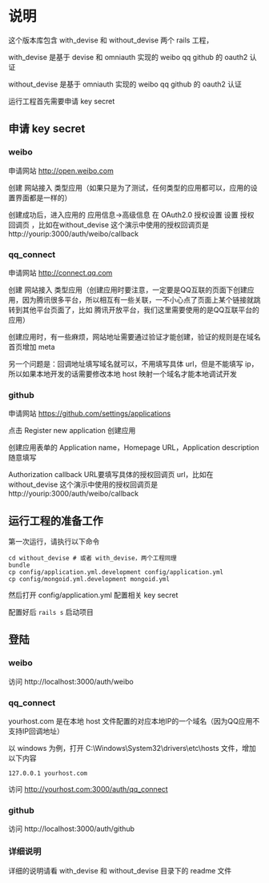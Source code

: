 # 说明
这个版本库包含 with_devise 和 without_devise 两个 rails 工程，

with_devise 是基于 devise 和 omniauth 实现的 weibo qq github 的 oauth2 认证

without_devise 是基于 omniauth 实现的 weibo qq github 的 oauth2 认证

运行工程首先需要申请 key secret

## 申请 key secret

### weibo
申请网站 http://open.weibo.com

创建 网站接入 类型应用（如果只是为了测试，任何类型的应用都可以，应用的设置界面都是一样的）

创建成功后，进入应用的 应用信息->高级信息 在 OAuth2.0 授权设置 设置 授权回调页
，比如在without_devise 这个演示中使用的授权回调页是 http://yourip:3000/auth/weibo/callback

### qq_connect
申请网站 http://connect.qq.com

创建 网站接入 类型应用（创建应用时要注意，一定要是QQ互联的页面下创建应用，因为腾讯很多平台，所以相互有一些关联，一不小心点了页面上某个链接就跳转到其他平台页面了，比如 腾讯开放平台，我们这里需要使用的是QQ互联平台的应用）

创建应用时，有一些麻烦，网站地址需要通过验证才能创建，验证的规则是在域名首页增加 meta

另一个问题是：回调地址填写域名就可以，不用填写具体 url，但是不能填写 ip， 所以如果本地开发的话需要修改本地 host 映射一个域名才能本地调试开发

### github
申请网站 https://github.com/settings/applications

点击 Register new application 创建应用

创建应用表单的 Application name，Homepage URL，Application description 随意填写

Authorization callback URL要填写具体的授权回调页 url，比如在without_devise 这个演示中使用的授权回调页是 http://yourip:3000/auth/weibo/callback

## 运行工程的准备工作
第一次运行，请执行以下命令
```
cd without_devise # 或者 with_devise，两个工程同理
bundle
cp config/application.yml.development config/application.yml
cp config/mongoid.yml.development mongoid.yml

```
然后打开 config/application.yml 配置相关 key secret

配置好后 ```rails s``` 启动项目

## 登陆

### weibo
访问 http://localhost:3000/auth/weibo

### qq_connect

yourhost.com 是在本地 host 文件配置的对应本地IP的一个域名（因为QQ应用不支持IP回调地址） 

以 windows 为例，打开 C:\Windows\System32\drivers\etc\hosts 文件，增加以下内容
```
127.0.0.1 yourhost.com
```

访问 http://yourhost.com:3000/auth/qq_connect

### github
访问 http://localhost:3000/auth/github

### 详细说明
详细的说明请看 with_devise 和 without_devise 目录下的 readme 文件